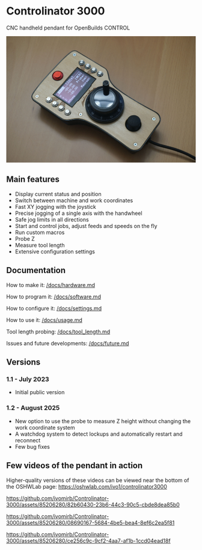 # Controlinator 3000
CNC handheld pendant for OpenBuilds CONTROL

![The pendant](/assets/images/main.jpg)

## Main features

* Display current status and position
* Switch between machine and work coordinates
* Fast XY jogging with the joystick
* Precise jogging of a single axis with the handwheel
* Safe jog limits in all directions
* Start and control jobs, adjust feeds and speeds on the fly
* Run custom macros
* Probe Z
* Measure tool length
* Extensive configuration settings

## Documentation

How to make it: [/docs/hardware.md](/docs/hardware.md)

How to program it: [/docs/software.md](/docs/software.md)

How to configure it: [/docs/settings.md](/docs/settings.md)

How to use it: [/docs/usage.md](/docs/usage.md)

Tool length probing: [/docs/tool_length.md](/docs/tool_length.md)

Issues and future developments: [/docs/future.md](/docs/future.md)

## Versions

### 1.1 - July 2023
* Initial public version


### 1.2 - August 2025
* New option to use the probe to measure Z height without changing the work coordinate system
* A watchdog system to detect lockups and automatically restart and reconnect
* Few bug fixes

## Few videos of the pendant in action
Higher-quality versions of these videos can be viewed near the bottom of the OSHWLab page: https://oshwlab.com/ivo1/controlinator3000

https://github.com/ivomirb/Controlinator-3000/assets/85206280/82b60430-23b6-44c3-90c5-cbde8dea85b0


https://github.com/ivomirb/Controlinator-3000/assets/85206280/08690167-5684-4be5-bea4-8ef6c2ea5f81


https://github.com/ivomirb/Controlinator-3000/assets/85206280/ce256c9c-9cf2-4aa7-af1b-1ccd04ead18f

